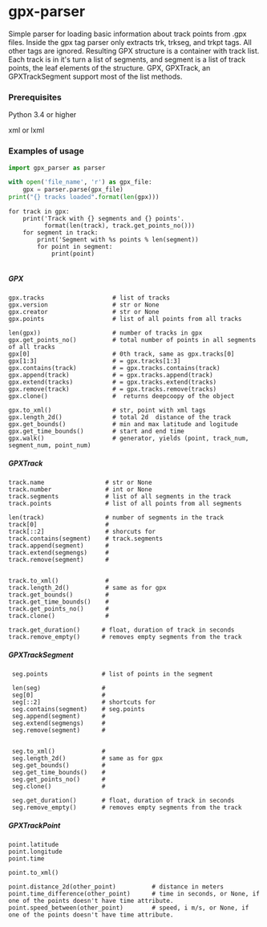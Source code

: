 # gpx-parser

Simple parser for loading basic information about track points from .gpx files.
Inside the gpx tag parser only extracts trk, trkseg, and trkpt tags.
All other tags are ignored.
Resulting GPX structure is a container with track list. Each track is in it's turn a list of segments, and segment is
a list of track points, the leaf elements of the structure.
GPX, GPXTrack, an GPXTrackSegment support most of the list methods.


### Prerequisites
Python 3.4 or higher

xml or lxml


### Examples of usage
```python
import gpx_parser as parser

with open('file_name', 'r') as gpx_file:
    gpx = parser.parse(gpx_file)
print("{} tracks loaded".format(len(gpx)))
```

```
for track in gpx:
    print('Track with {} segments and {} points'.
          format(len(track), track.get_points_no()))
    for segment in track:
        print('Segment with %s points % len(segment))
        for point in segment:
            print(point)
            
```
##### GPX
  
```
gpx.tracks                   # list of tracks
gpx.version                  # str or None
gpx.creator                  # str or None
gpx.points                   # list of all points from all tracks

len(gpx))                    # number of tracks in gpx
gpx.get_points_no()          # total number of points in all segments of all tracks
gpx[0]                       # 0th track, same as gpx.tracks[0]
gpx[1:3]                     # = gpx.tracks[1:3]
gpx.contains(track)          # = gpx.tracks.contains(track)
gpx.append(track)            # = gpx.tracks.append(track)
gpx.extend(tracks)           # = gpx.tracks.extend(tracks)
gpx.remove(track)            # = gpx.tracks.remove(tracks)
gpx.clone()                  #  returns deepcoopy of the object   

gpx.to_xml()                 # str, point with xml tags
gpx.length_2d()              # total 2d  distance of the track
gpx.get_bounds()             # min and max latitude and logitude
gpx.get_time_bounds()        # start and end time
gpx.walk()                   # generator, yields (point, track_num, segment_num, point_num)

```
##### GPXTrack
 ```
 track.name                 # str or None
 track.number               # int or None
 track.segments             # list of all segments in the track
 track.points               # list of all points from all segments
 
 len(track)                 # number of segments in the track
 track[0]                   #
 track[::2]                 # shorcuts for
 track.contains(segment)    # track.segments
 track.append(segment)      #
 track.extend(segmengs)     #
 track.remove(segment)      #

 
 track.to_xml()             #
 track.length_2d()          # same as for gpx
 track.get_bounds()         #
 track.get_time_bounds()    #
 track.get_points_no()      #
 track.clone()              #
 
 track.get_duration()      # float, duration of track in seconds
 track.remove_empty()      # removes empty segments from the track
 
```
##### GPXTrackSegment

```
 seg.points               # list of points in the segment

 len(seg)                 # 
 seg[0]                   #
 seg[::2]                 # shortcuts for
 seg.contains(segment)    # seg.points
 seg.append(segment)      #
 seg.extend(segmengs)     #
 seg.remove(segment)      #

 
 seg.to_xml()             #
 seg.length_2d()          # same as for gpx
 seg.get_bounds()         #
 seg.get_time_bounds()    #
 seg.get_points_no()      #
 seg.clone()              # 
 
 seg.get_duration()       # float, duration of track in seconds
 seg.remove_empty()       # removes empty segments from the track

```
 ##### GPXTrackPoint
 ```
 point.latitude         
 point.longitude        
 point.time             
 
 point.to_xml()         
            
 point.distance_2d(other_point)          # distance in meters
 point.time_difference(other_point)      # time in seconds, or None, if one of the points doesn't have time attribute.
 point.speed_between(other_point)        # speed, i m/s, or None, if one of the points doesn't have time attribute.
```